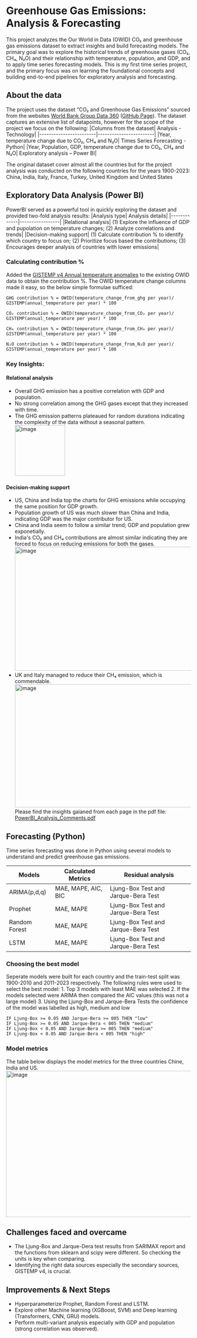# Greenhouse Gas Emissions: Analysis & Forecasting

This project analyzes the Our World in Data (OWID) CO₂ and greenhouse gas emissions dataset to extract insights and build forecasting models. The primary goal was to explore the historical trends of greenhouse gases (CO₂, CH₄, N₂O) and their relationship with temperature, population, and GDP, and to apply time series forecasting models.
This is my first time series project, and the primary focus was on learning the foundational concepts and building end-to-end pipelines for exploratory analysis and forecasting.

## About the data
The project uses the dataset “CO₂ and Greenhouse Gas Emissions” sourced from the websites [World Bank Group Data 360](https://data360.worldbank.org/en/dataset/OWID_CB) ([GitHub Page](https://github.com/owid/co2-data)). The dataset captures an extensive list of datapoints, however for the scope of the project we focus on the following:
|Columns from the dataset|	Analysis - Technology|
|------------------------|------------------------|
|Year, temperature change due to CO₂, CH₄ and N₂O|	Times Series Forecasting - Python|
|Year, Population, GDP, temperature change due to CO₂, CH₄ and N₂O|	Exploratory analysis – Power BI|

The original dataset cover almost all the countries but for the project analysis was conducted on the following countries for the years 1900-2023:
China, India, Italy, France, Turkey, United Kingdom and United States

## Exploratory Data Analysis (Power BI)
PowerBI served as a powerful tool in quickly exploring the dataset and provided two-fold analysis results:
|Analysis type| Analysis details|
|-------------|-----------------|
|Relational analysis| (1) Explore the influence of GDP and pupolation on temperature changes; (2) Analyze correlations and trends|
|Decision-making support| (1) Calculate contribution % to identify which country to focus on; (2) Prioritize focus based the contributions; (3) Encourages deeper analysis of countries with lower emissions|

### Calculating contribution %
Added the [GISTEMP v4 Annual temperature anomalies](https://data.giss.nasa.gov/gistemp/) to the existing OWID data to obtain the contribution %. The OWID temperature change columns made it easy, so the below simple formulae sufficed:
```
GHG contribution % = OWID(temperature_change_from_ghg per year)/ GISTEMP(annual_temperature per year) * 100

CO₂ contribution % = OWID(temperature_change_from_CO₂ per year)/ GISTEMP(annual_temperature per year) * 100

CH₄ contribution % = OWID(temperature_change_from_CH₄ per year)/ GISTEMP(annual_temperature per year) * 100

N₂O contribution % = OWID(temperature_change_from_N₂O per year)/ GISTEMP(annual_temperature per year) * 100
```

### Key Insights:
#### Relational analysis
- Overall GHG emission has a positive correlation with GDP and population.
- No strong correlation among the GHG gases except that they increased with time. 
- The GHG emission patterns plateaued for random durations indicating the complexity of the data without a seasonal pattern.
  <img width="137" height="138" alt="image" src="https://github.com/user-attachments/assets/6bf71815-eb91-41cf-895e-312302fd19a8" />

#### Decision-making support
- US, China and India top the charts for GHG emissions while occupying the same position for GDP growth.
- Population growth of US was much slower than China and India, indicating GDP was the major contributor for US.
- China and India seem to follow a similar trend; GDP and population grew exponetially.
- India's CO₂ and CH₄ contributions are almost similar indicating they are forced to focus on reducing emissions for both the gases.
  <img width="601" height="338" alt="image" src="https://github.com/user-attachments/assets/d3fac7fa-081e-4937-bbde-400387fde02a" />
- UK and Italy managed to reduce their CH₄ emission, which is commendable.
  <img width="629" height="336" alt="image" src="https://github.com/user-attachments/assets/c8f5330c-9899-48ae-8535-f22c4748f773" />
Please find the insights gaianed from each page in the pdf file: [PowerBI_Analysis_Comments.pdf](https://github.com/dasenath/Emission-Time-Series-Forecasting/blob/main/eda-powerbi/PowerBI_Analysis_Comments.pdf)

## Forecasting (Python)
Time series forecasting was done in Python using several models to understand and predict greenhouse gas emissions.

|Models| Calculated Metrics | Residual analysis|
|------|---------|------------------|
|ARIMA(p,d,q)| MAE, MAPE, AIC, BIC| Ljung-Box Test and Jarque-Bera Test|
|Prophet| MAE, MAPE| Ljung-Box Test and Jarque-Bera Test|
|Random Forest| MAE, MAPE| Ljung-Box Test and Jarque-Bera Test|
|LSTM| MAE, MAPE| Ljung-Box Test and Jarque-Bera Test|

### Choosing the best model
Seperate models were built for each country and the train-test split was 1900-2010 and 2011-2023 respectively. The following rules were used to select the best model:
    1. Top 3 models with least MAE was selected
    2. If the models selected were ARIMA then compared the AIC values (this was not a large model)
    3. Using the Ljung-Box and Jarque-Bera Tests the confidence of the model was labelled as high, medium and low
```
IF Ljung-Box >= 0.05 AND Jarque-Bera >= 005 THEN "low"
IF Ljung-Box >= 0.05 AND Jarque-Bera < 005 THEN "medium"
IF Ljung-Box < 0.05 AND Jarque-Bera >= 005 THEN "medium"
IF Ljung-Box < 0.05 AND Jarque-Bera < 005 THEN "high"
```

### Model metrics
The table below displays the model metrics for the three countries Chine, India and US.
<img width="1566" height="399" alt="image" src="https://github.com/user-attachments/assets/cf812183-5624-4da4-b29e-8ecbe22afec8" />


## Challenges faced and overcame
- The Ljung-Box and Jarque-Dera test results from SARIMAX report and the functions from sklearn and scipy were different. So checking the units is key when comparing.
- Identifying the right data sources especially the secondary sources,  GISTEMP v4, is crucial.


## Improvements & Next Steps
- Hyperparameterize Prophet, Random Forest and LSTM.
- Explore other Machine learning (XGBoost, SVM) and Deep learning (Transformers, CNN, GRU) models.
- Perform multi-variant analysis especially with GDP and population (strong correlation was observed).
